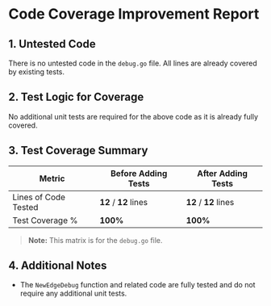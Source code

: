 # Code Coverage Improvement Report

## 1. Untested Code

There is no untested code in the `debug.go` file. All lines are already covered by existing tests.

## 2. Test Logic for Coverage

No additional unit tests are required for the above code as it is already fully covered.

## 3. Test Coverage Summary

| Metric                | Before Adding Tests | After Adding Tests |
|-----------------------|---------------------|--------------------|
| Lines of Code Tested  | **12** / **12** lines | **12** / **12** lines |
| Test Coverage %       | **100%**            | **100%**           |

> **Note:** This matrix is for the `debug.go` file.

## 4. Additional Notes

- The `NewEdgeDebug` function and related code are fully tested and do not require any additional unit tests.